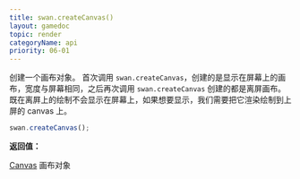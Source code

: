 ```yaml
---
title: swan.createCanvas()
layout: gamedoc
topic: render
categoryName: api
priority: 06-01
---
```


创建一个画布对象。
首次调用 `swan.createCanvas`，创建的是显示在屏幕上的画布，宽度与屏幕相同，之后再次调用 `swan.createCanvas` 创建的都是离屏画布。既在离屛上的绘制不会显示在屏幕上，如果想要显示，我们需要把它渲染绘制到上屏的 canvas 上。

```js
swan.createCanvas();
```

**返回值：**

[Canvas](/api/render/Canvas/) 画布对象